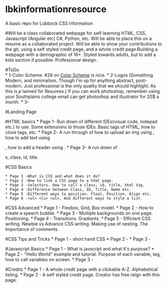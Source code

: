 # lbkinformationresource
A basic repo for Lubbock CSS information

#Will be a class collaborated webpage for self-learning HTML, CSS, Javascript (Angular etc) C#, Python, etc. Will be able to place this on a resume as a collaborated project. Will be able to show your contributions to the git, using a self styled credit page, and a whole credit page.Building a webpage with a demographic of 16+. Styled towards adults, but to add a kids section if possible. Professional design. 

#ToDo	
	* 1-Color Scheme. #28 on [Color Scheme](https://www.canva.com/learn/website-color-schemes/) is nice.
	* 2-Logos (Something Modern, and minimalism. Though I'm up for anything abstract, post-modern. Just professional is the only quality that we should highlight. As this is p     lanned for Resumes.) If you can work photoshop, remember using your Southplains college email can get photoshop and illustrator for 20$ a month. 
	* 3-

	
#Landing Page

#HTML basics 
	* Page 1- Run down of different IDEs(visual code, notepad etc.) to use. Some extensions to those IDEs. Basic tags of HTML, how to close tags, etc.
	* Page 2- A run through of how to upload an img using <img>, how to add text using <p>, how to add a header using <h1-9>.
 	* Page 3- A run down of <div>s, class, id, title. 


#CSS Basics
	
	* Page 1 -What is CSS and what does it do?
	* Page 2 -How to link a CSS page to a html page.
	* Page 3 -Selectors. How to call a class, id, title, html tag.
	* Page 4 -Difference between Class, ID, Title, Name etc.
	* Page 5 -Different ways to position. Float, Position, Align etc.
	* Page 6 -<ul> <li> <ul>, And different ways to style a list. 

	

#CSS Advanced 
	* Page 1 - Flexbox, Grid, Box model.
	* Page 2 - How to create a speech bubble.
	* Page 3 - Multiple backgrounds on one page. Positioning. 
	* Page 4 - Transitions. Gradients.
	* Page 5 - Efficient CSS writing. Newbie vs Advance CSS writing. Making use of nesting. The Importance of comments.



#CSS Tips and Tricks 
	* Page 1 - short hand CSS
	* Page 2 - 
	* Page 3 -
		

#Javascript Basics
	* Page 1 - What is javscript and what it's purpose?
	* Page 2 - "Hello World" example and tutorial. Purpose of each variable, tag, how to call variables on screen.
	* Page 3 - 
	
#Credits
	* Page 1 - A whole credit page with a clickable A-Z. Alphabetical listing.
	* Page 2 - A self styled credit page. Creator has free reign with this page. 
	
 